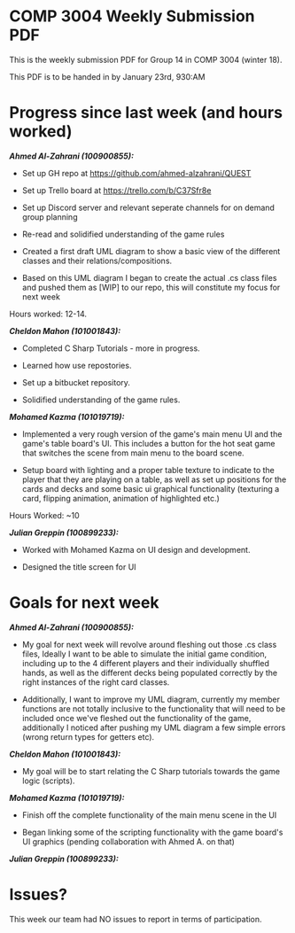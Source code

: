 # COMP 3004 Weekly Submission PDF

This is the weekly submission PDF for Group 14 in COMP 3004 (winter 18).

This PDF is to be handed in by January 23rd, 930:AM

# Progress since last week (and hours worked)

***Ahmed Al-Zahrani (100900855):***
- Set up GH repo at https://github.com/ahmed-alzahrani/QUEST

- Set up Trello board at https://trello.com/b/C37Sfr8e

- Set up Discord server and relevant seperate channels for on demand group planning

- Re-read and solidified understanding of the game rules

- Created a first draft UML diagram to show a basic view of the different classes and their relations/compositions.

- Based on this UML diagram I began to create the actual .cs class files and pushed them as [WIP] to our repo, this will constitute my focus for next week

Hours worked: 12-14.

***Cheldon Mahon (101001843):***

- Completed C Sharp Tutorials - more in progress.

- Learned how use repostories. 

- Set up a bitbucket repository.

- Solidified understanding of the game rules.

***Mohamed Kazma (101019719):***

- Implemented a very rough version of the game's main menu UI and the game's table board's UI. This includes a button for the hot seat game that switches the scene from main menu to the board scene.

- Setup board with lighting and a proper table texture to indicate to the player that they are playing on a table, as well as set up positions for the cards and decks and some basic ui graphical functionality (texturing a card, flipping animation, animation of highlighted etc.)

Hours Worked: ~10

***Julian Greppin (100899233):***

- Worked with Mohamed Kazma on UI design and development.

- Designed the title screen for UI

# Goals for next week

***Ahmed Al-Zahrani (100900855):***

- My goal for next week will revolve around fleshing out those .cs class files, Ideally I want to be able to simulate the initial game condition, including up to the 4 different players and their individually shuffled hands, as well as the different decks being populated correctly by the right instances of the right card classes.

- Additionally, I want to improve my UML diagram, currently my member functions are not totally inclusive to the functionality that will need to be included once we've fleshed out the functionality of the game, additionally I noticed after pushing my UML diagram a few simple errors (wrong return types for getters etc).

***Cheldon Mahon (101001843):***

- My goal will be to start relating the C Sharp tutorials towards the game logic (scripts).

***Mohamed Kazma (101019719):***

- Finish off the complete functionality of the main menu scene in the UI

- Began linking some of the scripting functionality with the game board's UI graphics (pending collaboration with Ahmed A. on that)


***Julian Greppin (100899233):***

# Issues?

This week our team had NO issues to report in terms of participation.
